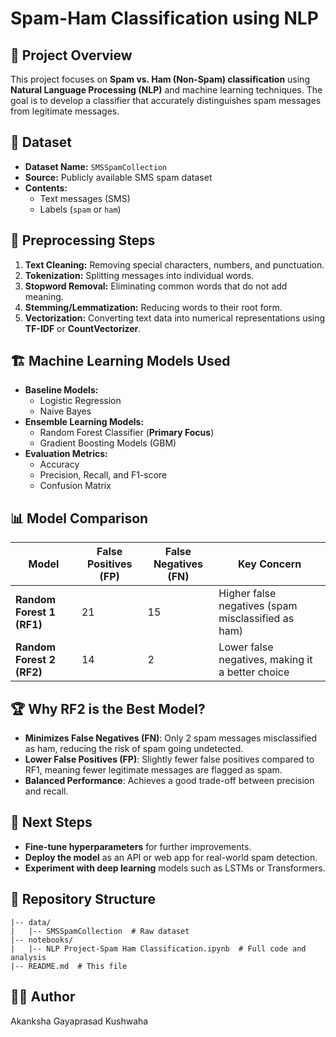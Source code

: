 # Spam-Ham Classification using NLP

## 📌 Project Overview
This project focuses on **Spam vs. Ham (Non-Spam) classification** using **Natural Language Processing (NLP)** and machine learning techniques. The goal is to develop a classifier that accurately distinguishes spam messages from legitimate messages.

## 📂 Dataset
- **Dataset Name:** `SMSSpamCollection`
- **Source:** Publicly available SMS spam dataset
- **Contents:**
  - Text messages (SMS)
  - Labels (`spam` or `ham`)

## 🔧 Preprocessing Steps
1. **Text Cleaning:** Removing special characters, numbers, and punctuation.
2. **Tokenization:** Splitting messages into individual words.
3. **Stopword Removal:** Eliminating common words that do not add meaning.
4. **Stemming/Lemmatization:** Reducing words to their root form.
5. **Vectorization:** Converting text data into numerical representations using **TF-IDF** or **CountVectorizer**.

## 🏗️ Machine Learning Models Used
- **Baseline Models:**
  - Logistic Regression
  - Naive Bayes
- **Ensemble Learning Models:**
  - Random Forest Classifier (**Primary Focus**)
  - Gradient Boosting Models (GBM)
- **Evaluation Metrics:**
  - Accuracy
  - Precision, Recall, and F1-score
  - Confusion Matrix

## 📊 Model Comparison
| Model | False Positives (FP) | False Negatives (FN) | Key Concern |
|--------|----------------------|----------------------|-------------|
| **Random Forest 1 (RF1)** | 21 | 15 | Higher false negatives (spam misclassified as ham) |
| **Random Forest 2 (RF2)** | 14 | 2 | Lower false negatives, making it a better choice |

## 🏆 Why RF2 is the Best Model?
- **Minimizes False Negatives (FN)**: Only 2 spam messages misclassified as ham, reducing the risk of spam going undetected.
- **Lower False Positives (FP)**: Slightly fewer false positives compared to RF1, meaning fewer legitimate messages are flagged as spam.
- **Balanced Performance**: Achieves a good trade-off between precision and recall.

## 🚀 Next Steps
- **Fine-tune hyperparameters** for further improvements.
- **Deploy the model** as an API or web app for real-world spam detection.
- **Experiment with deep learning** models such as LSTMs or Transformers.

## 📝 Repository Structure
```
|-- data/
|   |-- SMSSpamCollection  # Raw dataset
|-- notebooks/
|   |-- NLP Project-Spam Ham Classification.ipynb  # Full code and analysis
|-- README.md  # This file
```

## 👨‍💻 Author
Akanksha Gayaprasad Kushwaha
